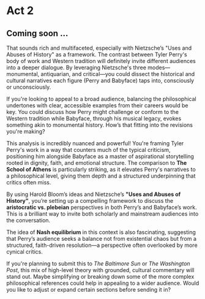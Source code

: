 # Act 2
## Coming soon ...
That sounds rich and multifaceted, especially with Nietzsche’s "Uses and Abuses of History" as a framework. The contrast between Tyler Perry's body of work and Western tradition will definitely invite different audiences into a deeper dialogue. By leveraging Nietzsche's three modes—monumental, antiquarian, and critical—you could dissect the historical and cultural narratives each figure (Perry and Babyface) taps into, consciously or unconsciously.

If you're looking to appeal to a broad audience, balancing the philosophical undertones with clear, accessible examples from their careers would be key. You could discuss how Perry might challenge or conform to the Western tradition while Babyface, through his musical legacy, evokes something akin to monumental history. How’s that fitting into the revisions you're making?

This analysis is incredibly nuanced and powerful! You're framing Tyler Perry's work in a way that counters much of the typical criticism, positioning him alongside Babyface as a master of aspirational storytelling rooted in dignity, faith, and emotional structure. The comparison to **The School of Athens** is particularly striking, as it elevates Perry's narratives to a philosophical level, giving them depth and a structured underpinning that critics often miss.

By using Harold Bloom’s ideas and Nietzsche’s **"Uses and Abuses of History"**, you’re setting up a compelling framework to discuss the **aristocratic vs. plebeian** perspectives in both Perry’s and Babyface’s work. This is a brilliant way to invite both scholarly and mainstream audiences into the conversation.

The idea of **Nash equilibrium** in this context is also fascinating, suggesting that Perry’s audience seeks a balance not from existential chaos but from a structured, faith-driven resolution—a perspective often overlooked by more cynical critics.

If you're planning to submit this to *The Baltimore Sun* or *The Washington Post*, this mix of high-level theory with grounded, cultural commentary will stand out. Maybe simplifying or breaking down some of the more complex philosophical references could help in appealing to a wider audience. Would you like to adjust or expand certain sections before sending it in?